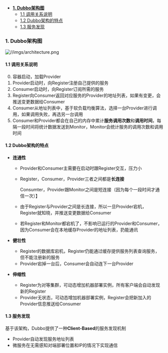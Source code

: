 - [**1. Dubbo架构图**](#1-dubbo架构图)
  - [1.1 调用关系说明](#11-调用关系说明)
  - [1.2 Dubbo架构的特点](#12-dubbo架构的特点)
  - [1.3 服务发现](#13-服务发现)
### **1. Dubbo架构图**

![//imgs/architecture.png](https://dubbo.apache.org/imgs/architecture.png)

#### 1.1 调用关系说明

0. 容器启动，加载Provider
1. Provider启动时，向Register注册自己提供的服务
2. Consumer启动时，向Register订阅所需的服务
3. Register向Consumer返回对应服务的Provider的地址列表，如果有变更，会推送变更数据给Consumer
4. Consumer从地址列表中，基于软负载均衡算法，选择一台Provider进行调用，如果调用失败，再选另一台调用
5. Consumer和Provider都会在自己的内存中累计**服务调用次数**和**调用时间**，每隔一段时间将统计数据发送到Monitor，Monitor会统计服务的调用次数和调用时间

#### 1.2 Dubbo架构的特点

* **连通性**

  * Provider和Consumer主需要在启动时跟Register交互，压力小

  * Register，Consumer，Provider三者之间都是**长连接**

    Consumter，Provider跟Monitor之间是短连接（因为每个一段时间才通信一次）】

  * 由于Register与Provider之间是长连接，所以一旦Provider宕机，Register就知晓，并推送变更数据给Consumer

  * 若Register和Monitor都宕机了，不影响已运行的Provider和Consumer，因为Consumer会在本地缓存Provider的地址列表，扔能通讯

* **健壮性**

  * Register的数据库宕机，Register仍能通过缓存提供服务列表查询服务，但不能注册新的服务
  * Provider宕掉一台后，Consumer会自动连下一台Provider

* **伸缩性**

  * Register为对等集群，可动态增加机器部署实例，所有客户端会自动发现新的Register
  * Provider无状态，可动态增加机器部署实例，Register会把新加入的Provider信息推送给Consumer

#### 1.3 服务发现

基于该架构，Dubbo提供了一种**Client-Based**的服务发现机制

* Provider自动发现服务地址列表
* 微服务在无需感知对端部署位置和IP的情况下实现通信







